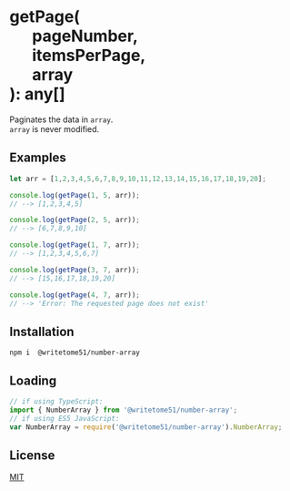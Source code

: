 # getPage(<br>&nbsp;&nbsp;&nbsp;&nbsp;&nbsp;&nbsp;pageNumber,<br>&nbsp;&nbsp;&nbsp;&nbsp;&nbsp;&nbsp;itemsPerPage,<br>&nbsp;&nbsp;&nbsp;&nbsp;&nbsp;&nbsp;array<br>): any[]

Paginates the data in `array`.  
`array` is never modified.

## Examples
```ts
let arr = [1,2,3,4,5,6,7,8,9,10,11,12,13,14,15,16,17,18,19,20];

console.log(getPage(1, 5, arr));
// --> [1,2,3,4,5]

console.log(getPage(2, 5, arr));
// --> [6,7,8,9,10]

console.log(getPage(1, 7, arr));
// --> [1,2,3,4,5,6,7]

console.log(getPage(3, 7, arr));
// --> [15,16,17,18,19,20]

console.log(getPage(4, 7, arr));
// --> 'Error: The requested page does not exist'
```



## Installation
`npm i  @writetome51/number-array`

## Loading
```ts
// if using TypeScript:
import { NumberArray } from '@writetome51/number-array';
// if using ES5 JavaScript:
var NumberArray = require('@writetome51/number-array').NumberArray;
```


## License
[MIT](https://choosealicense.com/licenses/mit/)
